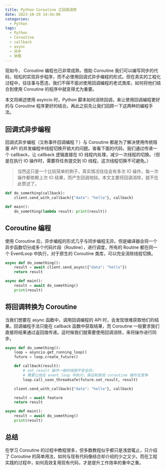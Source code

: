 ```yaml
---
title: Python Coroutine 之回调消除
date: 2023-10-29 14:34:08
categories:
  - Python
tags:
  - Python
  - Coroutine
  - callback
  - async
  - 异步
  - 协程
---
```


现如今， Coroutine 编程也已非常成熟，借助 Coroutine 我们可以编写同步的代码，轻松的实现异步程序，而不必使用回调式异步编程的形式。但在真实的工程化过程中，往往事与愿违，我们不得不面对使用回调编程的老式类库，如何将他们结合到使用 Coroutine 的程序中就变得尤为重要。

本文将阐述使用 asyncio 时，Python 脚本如何消除回调，来让使用回调编程更好的与 Coroutine 程序更好的结合。再此之前先让我们回顾一下这两种的编程手法。

## 回调式异步编程

回调式异步编程（又称事件回调编程？）与 Coroutine 都是为了解决使用传统阻塞 API 的并发编程中线程切换开销大的问题。查看下面的代码，我们通过传递一个 callback，让 callback 逻辑直接在 IO 线程内处理，减少一次线程的切换。（但是在执行 IO 操作时，需要将任务提交到 IO 线程，这次线程切换不可避免。）

> 当然这只是一个比较简单的例子，真实情况往往会有多次 IO 操作，每一次操作都依赖上次 IO 结果，而产生回调地狱。本文主要将回调消除，就不在此赘述了。

```python
def do_something(callback):
    client.send_with_callback({"data": "hello"}, callback)

def main():
    do_something(lambda result: print(result))
```

## Coroutine 编程

使用 Coroutine 后，异步编程的形式几乎与同步编程无异。但是编译器会将一个异步函数切分成多个代码片段（Routine），进行调度，所有的 Routine 都在同一个 EventLoop 中执行，对于原生的 Coroutine 类库，可以完全消除线程切换。

```python
async def do_something():
    result = await client.send_async({"data": "hello"})
    return result

async def main():
    result = await do_something()
    print(result)
```

## 将回调转换为 Coroutine

当我们想要在 async 函数中，调用回调编程的 API 时，会发现很难获取他们的结果。回调编程手法只能在 callback 函数中获取结果，而 Coroutine 一般要求我们直接将结果通过返回值传递。这时候我们就需要使用回调消除，来将操作进行同步。

```python
async def do_something():
    loop = asyncio.get_running_loop()
    future = loop.create_future()

    def callback(result):
        # set_result 操作一般时线程不安全的，
        # 需要让他在 event_loop 中执行，保证和其他 coroutine 操作无竞争
        loop.call_soon_threadsafe(future.set_result, result)

    client.send_with_callback({"data": "hello"}, callback)

    result = await feature
    return result

async def main():
    result = await do_something()
    print(result)
```

## 总结

在学习 Coroutine 的过程中教程很多，但多数教程似乎都只是浅尝辄止，只介绍了 Coroutine 的简单用法，如何与现有代码像结合却介绍的少之又少。而在工程实践的过程中，如何高效复用现有代码，才是提升工作效率的重中之重。
